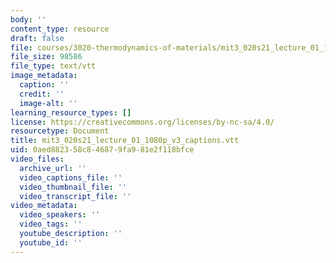 ```yaml
---
body: ''
content_type: resource
draft: false
file: courses/3020-thermodynamics-of-materials/mit3_020s21_lecture_01_1080p_v3_captions.vtt
file_size: 98586
file_type: text/vtt
image_metadata:
  caption: ''
  credit: ''
  image-alt: ''
learning_resource_types: []
license: https://creativecommons.org/licenses/by-nc-sa/4.0/
resourcetype: Document
title: mit3_020s21_lecture_01_1080p_v3_captions.vtt
uid: 0aed8823-58c8-4687-9fa9-81e2f118bfce
video_files:
  archive_url: ''
  video_captions_file: ''
  video_thumbnail_file: ''
  video_transcript_file: ''
video_metadata:
  video_speakers: ''
  video_tags: ''
  youtube_description: ''
  youtube_id: ''
---
```

